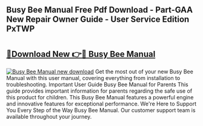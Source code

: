 ## Busy Bee Manual Free Pdf Download - Part-GAA New Repair Owner Guide - User Service Edition PxTWP

# <h2><a href="http://bc4221.oget.top/?id=Busy+Bee+Manual">🔗Download New 👉🔴 Busy Bee Manual</a></h2>

[![Busy Bee Manual new download](https://i.imgur.com/5g1atiW.png)](http://bc4221.oget.top/?id=Busy+Bee+Manual)
Get the most out of your new Busy Bee Manual with this user manual, covering everything from installation to troubleshooting. Important User Guide Busy Bee Manual for Parents This guide provides important information for parents regarding the safe use of this product for children. This Busy Bee Manual features a powerful engine and innovative features for exceptional performance. We're Here to Support You Every Step of the Way Busy Bee Manual. Our customer support team is available throughout your journey.

